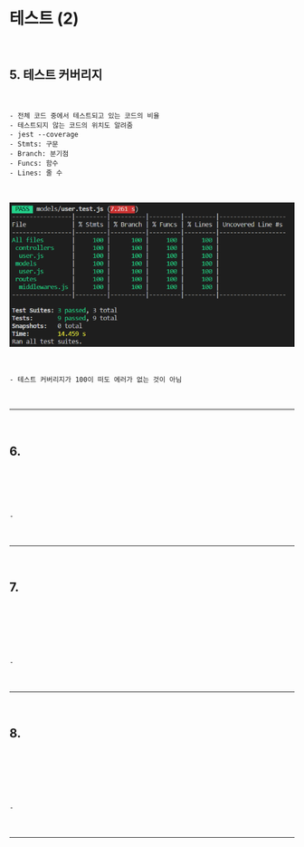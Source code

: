 # 테스트 (2)

<br>

## 5. 테스트 커버리지

<br>

    - 전체 코드 중에서 테스트되고 있는 코드의 비율
    - 테스트되지 않는 코드의 위치도 알려줌
    - jest --coverage
    - Stmts: 구문
    - Branch: 분기점
    - Funcs: 함수
    - Lines: 줄 수

<br>

![coverage](https://github.com/daldalhada/Express/blob/main/image/11/11-2/project1.PNG)

<br>

    - 테스트 커버리지가 100이 떠도 에러가 없는 것이 아님

<br>

***

<br>

## 6.

<br>

```javascript


```

<br>

    - 

<br>

***

<br>

## 7. 

<br>

```javascript



```

<br>

    - 

<br>

***

<br>

## 8.

<br>

```javascript



```

<br>

    - 

<br>

***

<br>

